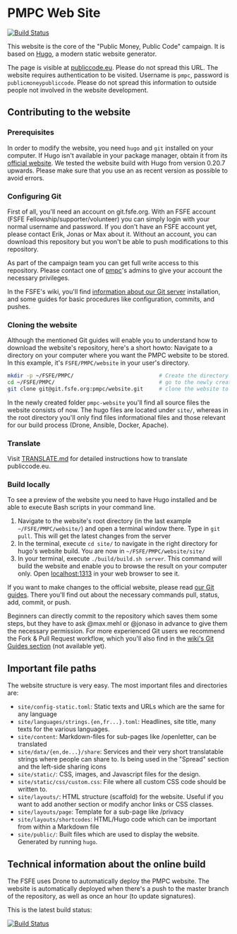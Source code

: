 # PMPC Web Site

[![Build Status](https://drone.fsfe.org/api/badges/pmpc/website/status.svg)](https://drone.fsfe.org/pmpc/website)

This website is the core of the "Public Money, Public Code" campaign. It is based on [Hugo](https://gohugo.io/), a modern static website generator.

The page is visible at [publiccode.eu](https://publiccode.eu). Please do not spread this URL. The website requires authentication to be visited. Username is `pmpc`, password is `publicmoneypubliccode`. Please do not spread this information to outside people not involved in the website development.

## Contributing to the website

### Prerequisites

In order to modify the website, you need `hugo` and `git` installed on your computer. If Hugo isn't available in your package manager, obtain it from its [official website](https://gohugo.io). We tested the website build with Hugo from version 0.20.7 upwards. Please make sure that you use an as recent version as possible to avoid errors.

### Configuring Git

First of all, you'll need an account on git.fsfe.org. With an FSFE account (FSFE Fellowship/supporter/volunteer) you can simply login with your normal username and password. If you don't have an FSFE account yet, please contact Erik, Jonas or Max about it. Without an account, you can download this repository but you won't be able to push modifications to this repository.

As part of the campaign team you can get full write access to this repository. Please contact one of [pmpc](https://git.fsfe.org/pmpc)'s admins to give your account the necessary privileges.

In the FSFE's wiki, you'll find [information about our Git server](https://wiki.fsfe.org/TechDocs/Git) installation, and some guides for basic procedures like configuration, commits, and pushes.

### Cloning the website

Although the mentioned Git guides will enable you to understand how to download the website's repository, here's a short howto: Navigate to a directory on your computer where you want the PMPC website to be stored. In this example, it's `FSFE/PMPC/website` in your user's directory.

```sh
mkdir -p ~/FSFE/PMPC/                           # Create the directory if it doesn't exist yet
cd ~/FSFE/PMPC/                                 # go to the newly created PMPC directory
git clone git@git.fsfe.org:pmpc/website.git     # clone the website to the folder website
```

In the newly created folder `pmpc-website` you'll find all source files the website consists of now. The hugo files are located under `site/`, whereas in the root directory you'll only find files informational files and those relevant for our build process (Drone, Ansible, Docker, Apache).

### Translate

Visit [TRANSLATE.md](https://git.fsfe.org/pmpc/website/src/master/TRANSLATE.md) for detailed instructions how to translate publiccode.eu.

### Build locally

To see a preview of the website you need to have Hugo installed and be able to execute Bash scripts in your command line.

1. Navigate to the website's root directory (in the last example `~/FSFE/PMPC/website/`) and open a terminal window there. Type in `git pull`. This will get the latest changes from the server
2. In the terminal, execute `cd site/` to navigate in the right directory for hugo's website build. You are now in `~/FSFE/PMPC/website/site/`
3. In your terminal, execute `./build/build.sh server`. This command will build the website and enable you to browse the result on your computer only. Open [localhost:1313](localhost:1313) in your web browser to see it.

If you want to make changes to the official website, please read [our Git guides](https://wiki.fsfe.org/TechDocs/Git). There you'll find out about the necessary commands pull, status, add, commit, or push.

Beginners can directly commit to the repository which saves them some steps, but they have to ask @max.mehl or @jonaso in advance to give them the necessary permission. For more experienced Git users we recommend the Fork & Pull Request workflow, which you'll also find in the [wiki's Git Guides section](https://wiki.fsfe.org/TechDocs/Git#Guides_on_specific_actions) (not available yet).


## Important file paths

The website structure is very easy. The most important files and directories are:

- `site/config-static.toml`: Static texts and URLs which are the same for any language
- `site/languages/strings.{en,fr...}.toml`: Headlines, site title, many texts for the various languages.
- `site/content`: Markdown-files for sub-pages like /openletter, can be translated
- `site/data/{en,de...}/share`: Services and their very short translatable strings where people can share to. Is being used in the "Spread" section and the left-side sharing icons
- `site/static/`: CSS, images, and Javascript files for the design.
- `site/static/css/custom.css`: File where all custom CSS code should be written to.
- `site/layouts/`: HTML structure (scaffold) for the website. Useful if you want to add another section or modify anchor links or CSS classes.
- `site/layouts/page`: Template for a sub-page like /privacy
- `site/layouts/shortcodes`: HTML/Hugo code which can be important from within a Markdown file
- `site/public/`: Built files which are used to display the website. Generated by running `hugo`.


## Technical information about the online build

The FSFE uses Drone to automatically deploy the PMPC website. The website is
automatically deployed when there's a push to the master branch of the
repository, as well as once an hour (to update signatures).

This is the latest build status:

[![Build Status](https://drone.fsfe.org/api/badges/pmpc/website/status.svg)](https://drone.fsfe.org/pmpc/website)

